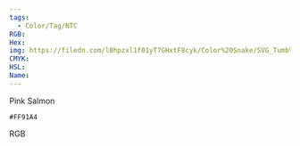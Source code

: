 ```yaml
---
tags:
  - Color/Tag/NTC
RGB:
Hex:
img: https://filedn.com/l0hpzxl1f01yT7GHxtF8cyk/Color%20Snake/SVG_Tumb%20Mass%20No%20Name/FF91A4.svg
CMYK:
HSL:
Name:
---
```

Pink Salmon
```palette
#FF91A4
```
RGB
